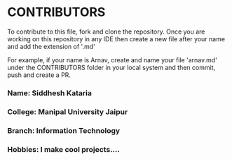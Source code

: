 # CONTRIBUTORS

To contribute to this file, fork and clone the repository. Once you are working on this repository in any IDE then create a new file after your name and add the extension of '.md'

For example, if your name is Arnav, create and name your file 'arnav.md' under the CONTRIBUTORS folder in your local system and then commit, push and create a PR. 


### Name: **Siddhesh Kataria**

### College: **Manipal University Jaipur**

### Branch: **Information Technology** 

### Hobbies: I make cool projects....

